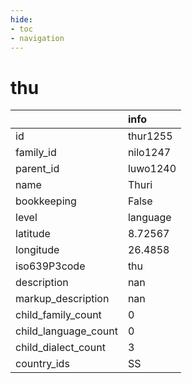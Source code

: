 ```yaml
---
hide:
- toc
- navigation
---
```

# thu
|                      | info     |
|:---------------------|:---------|
| id                   | thur1255 |
| family_id            | nilo1247 |
| parent_id            | luwo1240 |
| name                 | Thuri    |
| bookkeeping          | False    |
| level                | language |
| latitude             | 8.72567  |
| longitude            | 26.4858  |
| iso639P3code         | thu      |
| description          | nan      |
| markup_description   | nan      |
| child_family_count   | 0        |
| child_language_count | 0        |
| child_dialect_count  | 3        |
| country_ids          | SS       |